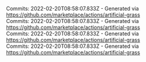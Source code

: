 Commits: 2022-02-20T08:58:07.833Z - Generated via https://github.com/marketplace/actions/artificial-grass
<br>
Commits: 2022-02-20T08:58:07.833Z - Generated via https://github.com/marketplace/actions/artificial-grass
<br>
Commits: 2022-02-20T08:58:07.833Z - Generated via https://github.com/marketplace/actions/artificial-grass
<br>
Commits: 2022-02-20T08:58:07.833Z - Generated via https://github.com/marketplace/actions/artificial-grass
<br>
